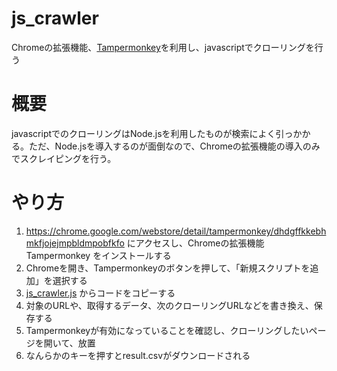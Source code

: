 # js_crawler
Chromeの拡張機能、[Tampermonkey](https://chrome.google.com/webstore/detail/tampermonkey/dhdgffkkebhmkfjojejmpbldmpobfkfo)を利用し、javascriptでクローリングを行う

# 概要
javascriptでのクローリングはNode.jsを利用したものが検索によく引っかかる。ただ、Node.jsを導入するのが面倒なので、Chromeの拡張機能の導入のみでスクレイピングを行う。

# やり方
1. https://chrome.google.com/webstore/detail/tampermonkey/dhdgffkkebhmkfjojejmpbldmpobfkfo にアクセスし、Chromeの拡張機能 Tampermonkey をインストールする
2. Chromeを開き、Tampermonkeyのボタンを押して、「新規スクリプトを追加」を選択する
3. [js_crawler.js](/js_crawler.js) からコードをコピーする
4. 対象のURLや、取得するデータ、次のクローリングURLなどを書き換え、保存する
5. Tampermonkeyが有効になっていることを確認し、クローリングしたいページを開いて、放置
6. なんらかのキーを押すとresult.csvがダウンロードされる
